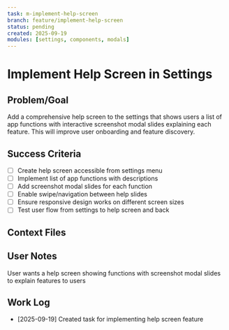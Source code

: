 ```yaml
---
task: m-implement-help-screen
branch: feature/implement-help-screen
status: pending
created: 2025-09-19
modules: [settings, components, modals]
---
```


# Implement Help Screen in Settings

## Problem/Goal
Add a comprehensive help screen to the settings that shows users a list of app functions with interactive screenshot modal slides explaining each feature. This will improve user onboarding and feature discovery.

## Success Criteria
- [ ] Create help screen accessible from settings menu
- [ ] Implement list of app functions with descriptions
- [ ] Add screenshot modal slides for each function
- [ ] Enable swipe/navigation between help slides
- [ ] Ensure responsive design works on different screen sizes
- [ ] Test user flow from settings to help screen and back

## Context Files
<!-- Added by context-gathering agent or manually -->

## User Notes
User wants a help screen showing functions with screenshot modal slides to explain features to users

## Work Log
<!-- Updated as work progresses -->
- [2025-09-19] Created task for implementing help screen feature